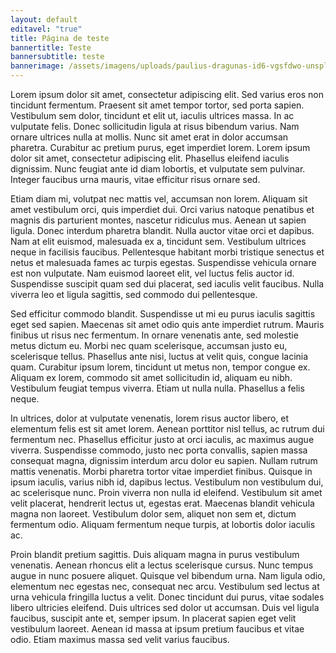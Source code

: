 ```yaml
---
layout: default
editavel: "true"
title: Página de teste
bannertitle: Teste
bannersubtitle: teste
bannerimage: /assets/imagens/uploads/paulius-dragunas-id6-vgsfdwo-unsplash.jpg
---
```

Lorem ipsum dolor sit amet, consectetur adipiscing elit. Sed varius eros non tincidunt fermentum. Praesent sit amet tempor tortor, sed porta sapien. Vestibulum sem dolor, tincidunt et elit ut, iaculis ultrices massa. In ac vulputate felis. Donec sollicitudin ligula at risus bibendum varius. Nam ornare ultrices nulla at mollis. Nunc sit amet erat in dolor accumsan pharetra. Curabitur ac pretium purus, eget imperdiet lorem. Lorem ipsum dolor sit amet, consectetur adipiscing elit. Phasellus eleifend iaculis dignissim. Nunc feugiat ante id diam lobortis, et vulputate sem pulvinar. Integer faucibus urna mauris, vitae efficitur risus ornare sed.

Etiam diam mi, volutpat nec mattis vel, accumsan non lorem. Aliquam sit amet vestibulum orci, quis imperdiet dui. Orci varius natoque penatibus et magnis dis parturient montes, nascetur ridiculus mus. Aenean ut sapien ligula. Donec interdum pharetra blandit. Nulla auctor vitae orci et dapibus. Nam at elit euismod, malesuada ex a, tincidunt sem. Vestibulum ultrices neque in facilisis faucibus. Pellentesque habitant morbi tristique senectus et netus et malesuada fames ac turpis egestas. Suspendisse vehicula ornare est non vulputate. Nam euismod laoreet elit, vel luctus felis auctor id. Suspendisse suscipit quam sed dui placerat, sed iaculis velit faucibus. Nulla viverra leo et ligula sagittis, sed commodo dui pellentesque.

Sed efficitur commodo blandit. Suspendisse ut mi eu purus iaculis sagittis eget sed sapien. Maecenas sit amet odio quis ante imperdiet rutrum. Mauris finibus ut risus nec fermentum. In ornare venenatis ante, sed molestie metus dictum eu. Morbi nec quam scelerisque, accumsan justo eu, scelerisque tellus. Phasellus ante nisi, luctus at velit quis, congue lacinia quam. Curabitur ipsum lorem, tincidunt ut metus non, tempor congue ex. Aliquam ex lorem, commodo sit amet sollicitudin id, aliquam eu nibh. Vestibulum feugiat tempus viverra. Etiam ut nulla nulla. Phasellus a felis neque.

In ultrices, dolor at vulputate venenatis, lorem risus auctor libero, et elementum felis est sit amet lorem. Aenean porttitor nisl tellus, ac rutrum dui fermentum nec. Phasellus efficitur justo at orci iaculis, ac maximus augue viverra. Suspendisse commodo, justo nec porta convallis, sapien massa consequat magna, dignissim interdum arcu dolor eu sapien. Nullam rutrum mattis venenatis. Morbi pharetra tortor vitae imperdiet finibus. Quisque in ipsum iaculis, varius nibh id, dapibus lectus. Vestibulum non vestibulum dui, ac scelerisque nunc. Proin viverra non nulla id eleifend. Vestibulum sit amet velit placerat, hendrerit lectus ut, egestas erat. Maecenas blandit vehicula magna non laoreet. Vestibulum dolor sem, aliquet non sem et, dictum fermentum odio. Aliquam fermentum neque turpis, at lobortis dolor iaculis ac.

Proin blandit pretium sagittis. Duis aliquam magna in purus vestibulum venenatis. Aenean rhoncus elit a lectus scelerisque cursus. Nunc tempus augue in nunc posuere aliquet. Quisque vel bibendum urna. Nam ligula odio, elementum nec egestas nec, consequat nec arcu. Vestibulum sed lectus at urna vehicula fringilla luctus a velit. Donec tincidunt dui purus, vitae sodales libero ultricies eleifend. Duis ultrices sed dolor ut accumsan. Duis vel ligula faucibus, suscipit ante et, semper ipsum. In placerat sapien eget velit vestibulum laoreet. Aenean id massa at ipsum pretium faucibus et vitae odio. Etiam maximus massa sed velit varius faucibus.